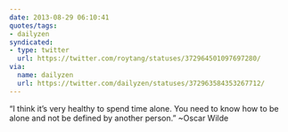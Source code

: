 ```yaml
---
date: 2013-08-29 06:10:41
quotes/tags:
- dailyzen
syndicated:
- type: twitter
  url: https://twitter.com/roytang/statuses/372964501097697280/
via:
  name: dailyzen
  url: https://twitter.com/dailyzen/statuses/372963584353267712/
---
```


“I think it’s very healthy to spend time alone. You need to know how to be alone and not be defined by another person.” ~Oscar Wilde